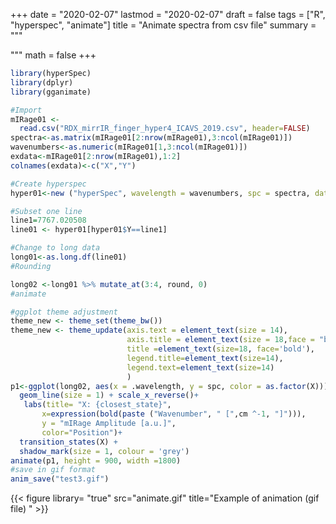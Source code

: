 +++
date = "2020-02-07"
lastmod = "2020-02-07"
draft = false
tags = ["R", "hyperspec", "animate"]
title = "Animate spectra from csv file"
summary = """

"""
math = false
+++



```r
library(hyperSpec)
library(dplyr)
library(gganimate)

#Import
mIRage01 <-
  read.csv("RDX_mirrIR_finger_hyper4_ICAVS_2019.csv", header=FALSE)
spectra<-as.matrix(mIRage01[2:nrow(mIRage01),3:ncol(mIRage01)])
wavenumbers<-as.numeric(mIRage01[1,3:ncol(mIRage01)])
exdata<-mIRage01[2:nrow(mIRage01),1:2]
colnames(exdata)<-c("X","Y")

#Create hyperspec
hyper01<-new ("hyperSpec", wavelength = wavenumbers, spc = spectra, data= exdata)

#Subset one line
line1=7767.020508
line01 <- hyper01[hyper01$Y==line1]

#Change to long data
long01<-as.long.df(line01)
#Rounding

long02 <-long01 %>% mutate_at(3:4, round, 0)
#animate

#ggplot theme adjustment
theme_new <- theme_set(theme_bw())
theme_new <- theme_update(axis.text = element_text(size = 14),
                          axis.title = element_text(size = 18,face = "bold"),
                          title =element_text(size=18, face='bold'),
                          legend.title=element_text(size=14),
                          legend.text=element_text(size=14)
                          )
p1<-ggplot(long02, aes(x = .wavelength, y = spc, color = as.factor(X))) +
  geom_line(size = 1) + scale_x_reverse()+
   labs(title= "X: {closest_state}",
       x=expression(bold(paste ("Wavenumber", " [",cm ^-1, "]"))),
       y = "mIRage Amplitude [a.u.]",
       color="Position")+
  transition_states(X) +
  shadow_mark(size = 1, colour = 'grey')
animate(p1, height = 900, width =1800)
#save in gif format
anim_save("test3.gif")
```

{{< figure library= "true" src="animate.gif" title="Example of animation (gif file) " >}}
